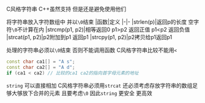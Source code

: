C风格字符串 C++虽然支持 但是还是避免使用他们

将字符串放入字符数组中 并以`\0`结束
|函数|定义
|-|-
|strlen(p)|返回p的长度 空字符`\0`不计算在内
|strcmp(p1, p2)|相等返回0 p1>p2 返回正值 p1<p2 返回负值
|strcat(p1, p2)|p2附加到p1 返回p1
|strcpy(p1, p2)|p2拷贝给p1返回p1

处理的字符串必须以`\0`结束 否则不能调用函数
C风格字符串比较不能用`<`
```cpp
const char ca1[] = "A s";
const char ca2[] = "A d";
if (ca1 < ca2) // 比较的ca1 ca2的指向首字母元素的地址
```

`string` 可以直接相加 C风格字符串必须用`strcat` 还必须考虑存放字符串的数组足够大够放下合并的元素 且要考虑`\0` 因此`string` 更安全 更高效
